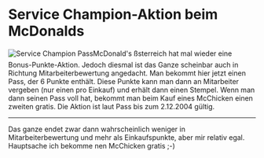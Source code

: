 # Service Champion-Aktion beim McDonalds

<p><img src="http://www.zerokspot.com/uploads/servicechampion-pass.jpg" alt="Service Champion Pass" class="left" />McDonald's ßsterreich hat mal wieder eine Bonus-Punkte-Aktion. Jedoch diesmal ist das Ganze scheinbar auch in Richtung Mitarbeiterbewertung angedacht. Man bekommt hier jetzt einen Pass, der 6 Punkte enthält. Diese Punkte kann man dann an Mitarbeiter vergeben (nur einen pro Einkauf) und erhält dann einen Stempel. Wenn man dann seinen Pass voll hat, bekommt man beim Kauf eines McChicken einen zweiten gratis. Die Aktion ist laut Pass bis zum 2.12.2004 gültig.</p>

-------------------------------



<p>Das ganze endet zwar dann wahrscheinlich weniger in Mitarbeiterbewertung und mehr als Einkaufspunkte, aber mir relativ egal. Hauptsache ich bekomme nen McChicken gratis ;-)</p>

